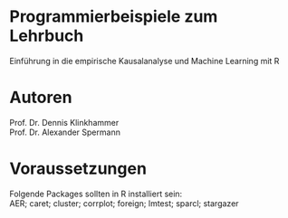 # Programmierbeispiele zum Lehrbuch
Einführung in die empirische Kausalanalyse und Machine Learning mit R

# Autoren
Prof. Dr. Dennis Klinkhammer<br>
Prof. Dr. Alexander Spermann

# Voraussetzungen
Folgende Packages sollten in R installiert sein:<br>
AER; caret; cluster; corrplot; foreign; lmtest; sparcl; stargazer
